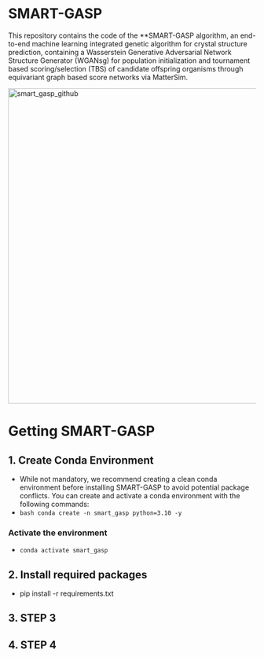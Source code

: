 # SMART-GASP
This repository contains the code of the **SMART-GASP algorithm, an end-to-end machine learning integrated genetic algorithm for crystal structure prediction, containing a Wasserstein Generative Adversarial Network Structure Generator (WGANsg) 
for population initialization and tournament based scoring/selection (TBS) of candidate offspring organisms through equivariant graph based score networks via MatterSim. 


<img width="2500" height="642" alt="smart_gasp_github" src="https://github.com/user-attachments/assets/10a498a8-dbb7-4d16-9280-2d4a0d93a7ae" />

# Getting SMART-GASP

## 1. Create Conda Environment
- While not mandatory, we recommend creating a clean conda environment before installing SMART-GASP to avoid potential package conflicts. You can create and activate a conda environment with the following commands:
- ```bash conda create -n smart_gasp python=3.10 -y```

### Activate the environment
- ```conda activate smart_gasp```

## 2. Install required packages
- pip install -r requirements.txt


## 3. STEP 3

## 4. STEP 4

